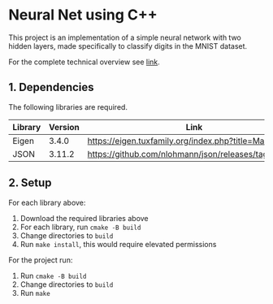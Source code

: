# Neural Net using C++

This project is an implementation of a simple neural network with two hidden layers, made specifically to classify digits in the MNIST dataset.

For the complete technical overview see [link](https://github.com/Keith-Dao/Neural-Net-From-Scratch/blob/main/README.md).

## 1. Dependencies

The following libraries are required.

| Library | Version | Link                                                  |
| ------- | ------- | ----------------------------------------------------- |
| Eigen   | 3.4.0   | https://eigen.tuxfamily.org/index.php?title=Main_Page |
| JSON    | 3.11.2  | https://github.com/nlohmann/json/releases/tag/v3.11.2 |

## 2. Setup

For each library above:

1. Download the required libraries above
2. For each library, run `cmake -B build`
3. Change directories to `build`
4. Run `make install`, this would require elevated permissions

For the project run:

1. Run `cmake -B build`
2. Change directories to `build`
3. Run `make`

